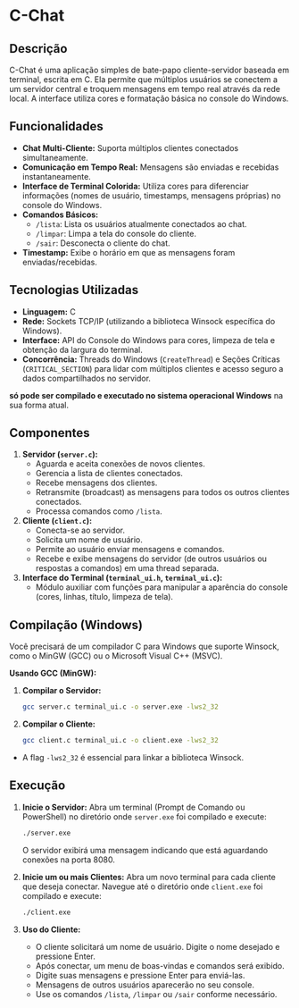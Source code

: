 # C-Chat

## Descrição

C-Chat é uma aplicação simples de bate-papo cliente-servidor baseada em terminal, escrita em C. Ela permite que múltiplos usuários se conectem a um servidor central e troquem mensagens em tempo real através da rede local. A interface utiliza cores e formatação básica no console do Windows.

## Funcionalidades

*   **Chat Multi-Cliente:** Suporta múltiplos clientes conectados simultaneamente.
*   **Comunicação em Tempo Real:** Mensagens são enviadas e recebidas instantaneamente.
*   **Interface de Terminal Colorida:** Utiliza cores para diferenciar informações (nomes de usuário, timestamps, mensagens próprias) no console do Windows.
*   **Comandos Básicos:**
    *   `/lista`: Lista os usuários atualmente conectados ao chat.
    *   `/limpar`: Limpa a tela do console do cliente.
    *   `/sair`: Desconecta o cliente do chat.
*   **Timestamp:** Exibe o horário em que as mensagens foram enviadas/recebidas.

## Tecnologias Utilizadas

*   **Linguagem:** C
*   **Rede:** Sockets TCP/IP (utilizando a biblioteca Winsock específica do Windows).
*   **Interface:** API do Console do Windows para cores, limpeza de tela e obtenção da largura do terminal.
*   **Concorrência:** Threads do Windows (`CreateThread`) e Seções Críticas (`CRITICAL_SECTION`) para lidar com múltiplos clientes e acesso seguro a dados compartilhados no servidor.

**só pode ser compilado e executado no sistema operacional Windows** na sua forma atual.

## Componentes

1.  **Servidor (`server.c`):**
    *   Aguarda e aceita conexões de novos clientes.
    *   Gerencia a lista de clientes conectados.
    *   Recebe mensagens dos clientes.
    *   Retransmite (broadcast) as mensagens para todos os outros clientes conectados.
    *   Processa comandos como `/lista`.
2.  **Cliente (`client.c`):**
    *   Conecta-se ao servidor.
    *   Solicita um nome de usuário.
    *   Permite ao usuário enviar mensagens e comandos.
    *   Recebe e exibe mensagens do servidor (de outros usuários ou respostas a comandos) em uma thread separada.
3.  **Interface do Terminal (`terminal_ui.h`, `terminal_ui.c`):**
    *   Módulo auxiliar com funções para manipular a aparência do console (cores, linhas, título, limpeza de tela).


## Compilação (Windows)

Você precisará de um compilador C para Windows que suporte Winsock, como o MinGW (GCC) ou o Microsoft Visual C++ (MSVC).

**Usando GCC (MinGW):**

1.  **Compilar o Servidor:**
    ```bash
    gcc server.c terminal_ui.c -o server.exe -lws2_32
    ```
2.  **Compilar o Cliente:**
    ```bash
    gcc client.c terminal_ui.c -o client.exe -lws2_32
    ```

*   A flag `-lws2_32` é essencial para linkar a biblioteca Winsock.


## Execução

1.  **Inicie o Servidor:** Abra um terminal (Prompt de Comando ou PowerShell) no diretório onde `server.exe` foi compilado e execute:
    ```bash
    ./server.exe
    ```
    O servidor exibirá uma mensagem indicando que está aguardando conexões na porta 8080.

2.  **Inicie um ou mais Clientes:** Abra um novo terminal para cada cliente que deseja conectar. Navegue até o diretório onde `client.exe` foi compilado e execute:
    ```bash
    ./client.exe
    ```
3.  **Uso do Cliente:**
    *   O cliente solicitará um nome de usuário. Digite o nome desejado e pressione Enter.
    *   Após conectar, um menu de boas-vindas e comandos será exibido.
    *   Digite suas mensagens e pressione Enter para enviá-las.
    *   Mensagens de outros usuários aparecerão no seu console.
    *   Use os comandos `/lista`, `/limpar` ou `/sair` conforme necessário.